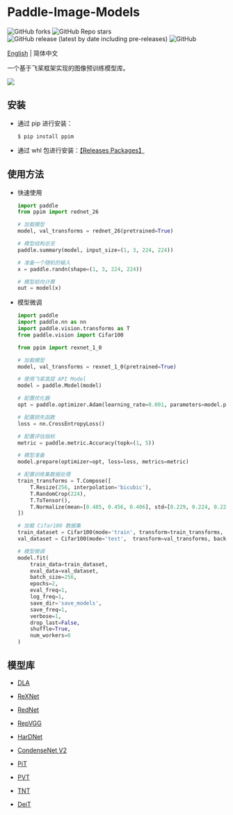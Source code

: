 # Paddle-Image-Models
![GitHub forks](https://img.shields.io/github/forks/AgentMaker/Paddle-Image-Models)
![GitHub Repo stars](https://img.shields.io/github/stars/AgentMaker/Paddle-Image-Models)
![GitHub release (latest by date including pre-releases)](https://img.shields.io/github/v/release/AgentMaker/Paddle-Image-Models?include_prereleases)
![GitHub](https://img.shields.io/github/license/AgentMaker/Paddle-Image-Models)  

[English](README.md) | 简体中文

一个基于飞桨框架实现的图像预训练模型库。

![](https://ai-studio-static-online.cdn.bcebos.com/34e7bbbc80d24412b3c21efb56778ad43b53f9b1be104e499e0ff8b663a64a53)

## 安装
* 通过 pip 进行安装：

    ```shell
    $ pip install ppim
    ```

* 通过 whl 包进行安装：[【Releases Packages】](https://github.com/AgentMaker/Paddle-Image-Models/releases)

## 使用方法
* 快速使用

    ```python
    import paddle
    from ppim import rednet_26

    # 加载模型
    model, val_transforms = rednet_26(pretrained=True)

    # 模型结构总览 
    paddle.summary(model, input_size=(1, 3, 224, 224))

    # 准备一个随机的输入
    x = paddle.randn(shape=(1, 3, 224, 224))

    # 模型前向计算
    out = model(x)
    ```

* 模型微调
    
    ```python
    import paddle
    import paddle.nn as nn
    import paddle.vision.transforms as T
    from paddle.vision import Cifar100

    from ppim import rexnet_1_0

    # 加载模型
    model, val_transforms = rexnet_1_0(pretrained=True)

    # 使用飞桨高层 API Model
    model = paddle.Model(model)

    # 配置优化器
    opt = paddle.optimizer.Adam(learning_rate=0.001, parameters=model.parameters())

    # 配置损失函数
    loss = nn.CrossEntropyLoss()

    # 配置评估指标
    metric = paddle.metric.Accuracy(topk=(1, 5))

    # 模型准备
    model.prepare(optimizer=opt, loss=loss, metrics=metric)

    # 配置训练集数据处理
    train_transforms = T.Compose([
        T.Resize(256, interpolation='bicubic'),
        T.RandomCrop(224),
        T.ToTensor(),
        T.Normalize(mean=[0.485, 0.456, 0.406], std=[0.229, 0.224, 0.225])
    ])

    # 加载 Cifar100 数据集
    train_dataset = Cifar100(mode='train', transform=train_transforms, backend='pil')
    val_dataset = Cifar100(mode='test',  transform=val_transforms, backend='pil')

    # 模型微调
    model.fit(
        train_data=train_dataset, 
        eval_data=val_dataset, 
        batch_size=256, 
        epochs=2, 
        eval_freq=1, 
        log_freq=1, 
        save_dir='save_models', 
        save_freq=1, 
        verbose=1, 
        drop_last=False, 
        shuffle=True,
        num_workers=0
    )
    ```

## 模型库

* [DLA](./docs/cn/model_zoo/dla.md)

* [ReXNet](./docs/cn/model_zoo/rexnet.md)

* [RedNet](./docs/cn/model_zoo/rednet.md)

* [RepVGG](./docs/cn/model_zoo/repvgg.md)

* [HarDNet](./docs/cn/model_zoo/hardnet.md)

* [CondenseNet V2](./docs/cn/model_zoo/cdnv2.md)

* [PiT](./docs/cn/model_zoo/pit.md)

* [PVT](./docs/cn/model_zoo/pvt.md)

* [TNT](./docs/cn/model_zoo/tnt.md)

* [DeiT](./docs/cn/model_zoo/deit.md)
